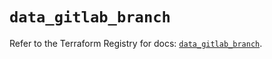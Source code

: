 # `data_gitlab_branch`

Refer to the Terraform Registry for docs: [`data_gitlab_branch`](https://registry.terraform.io/providers/gitlabhq/gitlab/18.1.1/docs/data-sources/branch).
